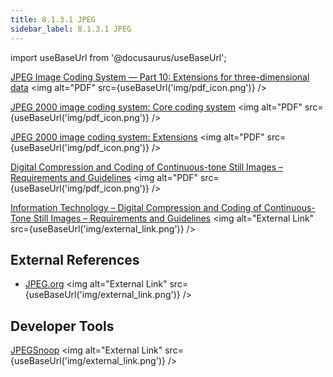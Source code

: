 ```yaml
---
title: 8.1.3.1 JPEG
sidebar_label: 8.1.3.1 JPEG
---
```


import useBaseUrl from '@docusaurus/useBaseUrl';

[JPEG Image Coding System — Part 10: Extensions for three-dimensional data](../artifacts/15444-1annexa-fcd15444-10.pdf) <img alt="PDF" src={useBaseUrl('img/pdf_icon.png')} />

[JPEG 2000 image coding system: Core coding system](../artifacts/15444-1annexi.pdf) <img alt="PDF" src={useBaseUrl('img/pdf_icon.png')} />

[JPEG 2000 image coding system: Extensions](../artifacts/15444-2annexm.pdf) <img alt="PDF" src={useBaseUrl('img/pdf_icon.png')} />

[Digital Compression and Coding of Continuous-tone Still Images – Requirements and Guidelines](../artifacts/JPEG.pdf) <img alt="PDF" src={useBaseUrl('img/pdf_icon.png')} />  

[Information Technology – Digital Compression and Coding of Continuous-Tone Still Images – Requirements and Guidelines](https://www.w3.org/Graphics/JPEG/itu-t81.pdf) <img alt="External Link" src={useBaseUrl('img/external_link.png')} /> 

## External References
- [JPEG.org](http://www.jpeg.org/) <img alt="External Link" src={useBaseUrl('img/external_link.png')} />

## Developer Tools
[JPEGSnoop](https://www.impulseadventure.com/photo/jpeg-snoop.html) <img alt="External Link" src={useBaseUrl('img/external_link.png')} />
